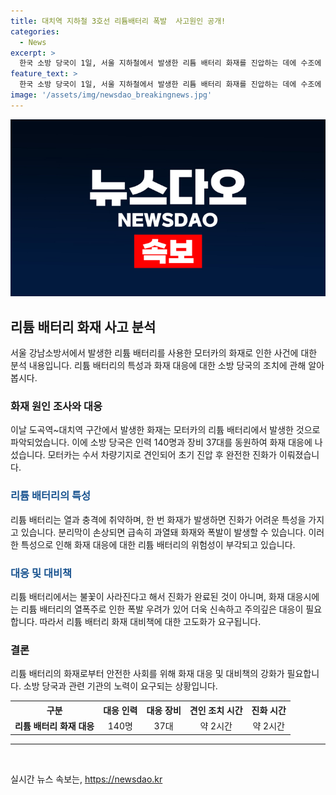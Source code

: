 ```yaml
---
title: 대치역 지하철 3호선 리튬배터리 폭발  사고원인 공개!
categories:
  - News
excerpt: >
  한국 소방 당국이 1일, 서울 지하철에서 발생한 리튬 배터리 화재를 진압하는 데에 수조에 담아 완전히 진화시키는 작업을 수행했다. 이러한 화재는 리튬 배터리가 열과 충격에 취약하여 폭발 위험이 높기 때문에 진화가 어렵다는 점을 감안해 처리되었다. 소방 관계자는 이러한 배터리의 특성으로 인해 진화에 오랜 시간이 소요되었으며, 열폭주 우려도 있다고 밝혔다.
feature_text: >
  한국 소방 당국이 1일, 서울 지하철에서 발생한 리튬 배터리 화재를 진압하는 데에 수조에 담아 완전히 진화시키는 작업을 수행했다. 이러한 화재는 리튬 배터리가 열과 충격에 취약하여 폭발 위험이 높기 때문에 진화가 어렵다는 점을 감안해 처리되었다. 소방 관계자는 이러한 배터리의 특성으로 인해 진화에 오랜 시간이 소요되었으며, 열폭주 우려도 있다고 밝혔다.
image: '/assets/img/newsdao_breakingnews.jpg'
---
```


<p><img src="/assets/img/newsdao_breakingnews.jpg" alt="firstkoreanews 속보" /></p>

<h2 data-ke-size="size26">리튬 배터리 화재 사고 분석</h2>

<p data-ke-size="size16">서울 강남소방서에서 발생한 리튬 배터리를 사용한 모터카의 화재로 인한 사건에 대한 분석 내용입니다. 리튬 배터리의 특성과 화재 대응에 대한 소방 당국의 조치에 관해 알아봅시다.</p>

<h3>화재 원인 조사와 대응</h3>

<p data-ke-size="size16">이날 도곡역~대치역 구간에서 발생한 화재는 모터카의 리튬 배터리에서 발생한 것으로 파악되었습니다. 이에 소방 당국은 인력 140명과 장비 37대를 동원하여 화재 대응에 나섰습니다. 모터카는 수서 차량기지로 견인되어 초기 진압 후 완전한 진화가 이뤄졌습니다.</p>

<h3><b><span style="color: #1a5490;">리튬 배터리의 특성</span></b></h3>

<p data-ke-size="size16">리튬 배터리는 열과 충격에 취약하며, 한 번 화재가 발생하면 진화가 어려운 특성을 가지고 있습니다. 분리막이 손상되면 급속히 과열돼 화재와 폭발이 발생할 수 있습니다. 이러한 특성으로 인해 화재 대응에 대한 리튬 배터리의 위험성이 부각되고 있습니다.</p>

<h3><b><span style="color: #1a5490;">대응 및 대비책</span></b></h3>

<p data-ke-size="size16">리튬 배터리에서는 불꽃이 사라진다고 해서 진화가 완료된 것이 아니며, 화재 대응시에는 리튬 배터리의 열폭주로 인한 폭발 우려가 있어 더욱 신속하고 주의깊은 대응이 필요합니다. 따라서 리튬 배터리 화재 대비책에 대한 고도화가 요구됩니다.</p>

<h3>결론</h3>

<p data-ke-size="size16">리튬 배터리의 화재로부터 안전한 사회를 위해 화재 대응 및 대비책의 강화가 필요합니다. 소방 당국과 관련 기관의 노력이 요구되는 상황입니다.</p>

<table>
    <tr>
        <th>구분</th>
        <th>대응 인력</th>
        <th>대응 장비</th>
        <th>견인 조치 시간</th>
        <th>진화 시간</th>
    </tr>
    <tr>
        <td style="text-align: center; height: 17px;"><b>리튬 배터리 화재 대응</b></td>
        <td style="text-align: center; height: 17px;">140명</td>
        <td style="text-align: center; height: 17px;">37대</td>
        <td style="text-align: center; height: 17px;">약 2시간</td>
        <td style="text-align: center; height: 17px;">약 2시간</td>
    </tr>
</table>

<hr>

<p data-ke-size="size16">&nbsp;</p>
실시간 뉴스 속보는, <a href="https://newsdao.kr" rel="dofollow">https://newsdao.kr</a>



